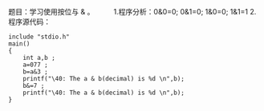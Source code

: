 题目：学习使用按位与 & 。　　　
1.程序分析：0&0=0; 0&1=0; 1&0=0; 1&1=1
2.程序源代码：
```  
include "stdio.h"
main()
{
    int a,b ;
    a=077 ;
    b=a&3 ;
    printf("\40: The a & b(decimal) is %d \n",b);
    b&=7 ;
    printf("\40: The a & b(decimal) is %d \n",b);
}
```